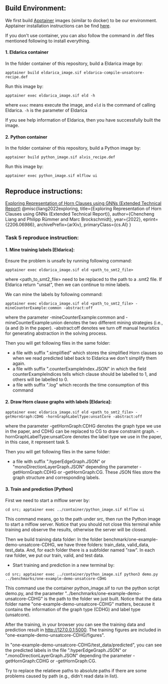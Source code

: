 

## Build Environment:


We first build [Apptainer](https://apptainer.org/docs/admin/main/index.html) images (similar to docker) to be our environment.
Apptainer installation instructions can be find [here](https://apptainer.org/docs/admin/main/installation.html).

If you don't use container, you can also follow the command in .def files mentioned following to install everything.

#### 1. Eldarica container
In the folder container of this repository, build a Eldarica image by:
```
apptainer build eldarica_image.sif eldarica-compile-unsatcore-recipe.def
```
Run this image by:
```
apptainer exec eldarica_image.sif eld -h
```
where `exec` means execute the image, and `eld` is the command of calling Eldarica. `-h` is the parameter of Eldarica

If you see help information of Eldarica, then you have successfully built the image.


#### 2. Python container
In the folder container of this repository, build a Python image by:
```
apptainer build python_image.sif alvis_recipe.def
```
Run this image by:
```
apptainer exec python_image.sif mlflow ui
```


## Reproduce instructions:

[Exploring Representation of Horn Clauses using GNNs (Extended Technical Report)](https://arxiv.org/abs/2206.06986)
@misc{liang2022exploring,
      title={Exploring Representation of Horn Clauses using GNNs (Extended Technical Report)}, 
      author={Chencheng Liang and Philipp Rümmer and Marc Brockschmidt},
      year={2022},
      eprint={2206.06986},
      archivePrefix={arXiv},
      primaryClass={cs.AI}
}
### Task 5 reproduce instruction:






#### 1. Mine training labels [Eldarica]:
      
Ensure the problem is unsafe by running following command:
```
apptainer exec eldarica_image.sif eld <path_to_smt2_file>
```
where <path_to_smt2_file> need to be replaced to the path to a .smt2 file.
If Eldarica return "unsat", then we can continue to mine labels.

We can mine the labels by following command:
```
apptainer exec eldarica_image.sif eld <path_to_smt2_file> -mineCounterExample:common -abstract:off
```
where the parameter -mineCounterExample:common and -mineCounterExample:union denotes the two different mining strategies (i.e., (a and (b in the paper).
-abstract:off denotes we turn off manual heuristics for generating abstraction in the solving process.

Then you will get following files in the same folder:
* a file with suffix ".simplified" which stores the simplified Horn clauses so when we read predicted label back to Eldarica we don't simplify them again.
* a file with suffix ".counterExampleIndex.JSON" in which the field counterExampleIndices tells which clause should be labelled to 1, and others will be labelled to 0.
* a file with suffix ".log" which records the time consumption of this command 

#### 2. Draw Horn clause graphs with labels [Eldarica]: 
   
```
apptainer exec eldarica_image.sif eld <path_to_smt2_file> -getHornGraph:CDHG -hornGraphLabelType:unsatCore -abstract:off
```
where the parameter -getHornGraph:CDHG denotes the graph type we use in the paper, and CDHG can be replaced to CG to draw constraint graph.
-hornGraphLabelType:unsatCore denotes the label type we use in the paper, in this case, it represent task 5.
   
Then you will get following files in the same folder:
* a file with suffix ".hyperEdgeGraph.JSON" or "monoDirectionLayerGraph.JSON" depending the parameter -getHornGraph:CDHG or -getHornGraph:CG.
These JSON files store the graph structure and corresponding labels.


#### 3. Train and prediction [Python] 
First we need to start a mlflow server by:
```
cd src; apptainer exec ../container/python_image.sif mlflow ui
```
This command means, go to the path under src, then run the Python image to start a mlflow server.
Notice that you should not close this terminal while training and observe the results, otherwise the server will be closed.

Then we build training data folder:
In the folder benchmark/one-example-demo-unsatcore-CDHG, we have three folders: train_data, valid_data, test_data.
And, for each folder there is a subfolder named "raw".
In each raw folder, we put our train, valid, and test data.


* Start training and prediction in a new terminal by:
```
cd src; apptainer exec ../container/python_image.sif python3 demo.py ../benchmarks/one-example-demo-unsatcore-CDHG
```
This command use the container python_image.sif to run the python script demo.py, and the parameter "../benchmarks/one-example-demo-unsatcore-CDHG" is the path to the folder we just built.
Notice that the data folder name "one-example-demo-unsatcore-CDHG" matters, because it contains the information of the graph type (CDHG) and label type (unsatcore).

After the training, in your browser you can see the training data and prediction result in http://127.0.0.1:5000.
The training figures are included in "one-example-demo-unsatcore-CDHG/figures".

In "one-example-demo-unsatcore-CDHG/test_data/predicted", you can see the predicted labels in the file ".hyperEdgeGraph.JSON" or ".monoDirectionLayerGraph.JSON" depending the parameter -getHornGraph:CDHG or -getHornGraph:CG.

Try to replace the relatieve paths to absolute paths 
if there are some problems caused by path (e.g., didn't read data in list).